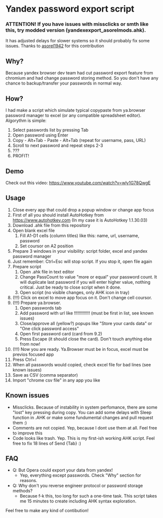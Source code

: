 # Yandex password export script
### ATTENTION! If you have issues with missclicks or smth like this, try modded version (yandexexport_asorelmods.ahk).
It has adjusted delays for slower systems so it should probably fix some issues. Thanks to [asorel1942](https://github.com/asorel1942) for this contribution
## Why?
Because yandex browser dev team had cut password export feature from chromium and had change password storing method. So you don't have any chance to backup/transfer your passwords in normal way.

## How? 
I had make a script which simulate typical copypaste from ya.browser password manager to excel (or any compatible spreadsheet editor). Algorythm is simple:  
1. Select passwords list by pressing Tab
2. Open password using Enter
3. Copy - Alt+Tab - Paste - Alt+Tab (repeat for username, pass, URL)
4. Scroll to next password and repeat steps 2-3
5. ???
6. PROFIT!

## Demo
Check out this video: https://www.youtube.com/watch?v=wly1G78QwgE

## Usage
1. Close every app that could drop a popup window or change app focus
2. First of all you should install AutoHotkey from https://www.autohotkey.com (In my case it is AutoHotkey 1.1.30.03)
3. Download .ahk file from this repository
4. Open blank excel file
   1. Fill A1-D1 cells (column titles) like this: name, url, username, password
   2. Set coursor on A2 position
5. Prepare 3 windows in your visibility: script folder, excel and yandex password manager
6. Just remember: Ctrl+Esc will stop script. If you stop it, open file again
7. Prepare script 
   1. Open .ahk file in text editor 
   2. Change PassCount to value "more or equal" your password count. It will duplicate last password if you will enter higher value, nothing critical. Just be ready to close script when it done.
   3. Open script (no visible changes, only AHK icon in tray)
8. (!!!) Click on excel to move app focus on it. Don't change cell coursor.
9. (!!!) Prepare ya.browser. 
   1. Open passwords tab
   2. Add password with url like !!!!!!!!!!!!! (must be first in list, see known issues)
   3. Close/approve all (yellow?) popups like "Store your cards data" or "One click password access"
   4. Open first password card (card from 9.2)
   5. Press Escape (it should close the card). Don't touch anything else from now!
10. (!!!) Now you are ready. Ya.Browser must be in focus, excel must be previos focused app
11. Press Ctrl+I 
12. When all passwords would copied, check excel file for bad lines (see known issues)
13. Save as CSV (comma separator)
14. Import "chrome csv file" in any app you like

## Known issues
* Missclicks. Because of instability in system perfomance, there are some "lost" key pressing during copy. You can add some delays with Sleep function in .AHK or make some fundumental changes and pull request them :)
* Comments are not copied. Yep, because I dont use them at all. Feel free to improve this
* Code looks like trash. Yep. This is my first-ish working AHK script. Feel free to fix 18 lines of Send {Tab} :)

## FAQ
* Q: But Opera could export your data from yandex! 
  * Yep, everything except passwords. Check "Why" section for reasons.
* Q: Why don't you reverse engineer protocol or password storage methods?
  * Because f-k this, too long for such a one-time task. This script takes me 15 minutes to create including AHK syntax exploration.

Feel free to make any kind of contibution! 
